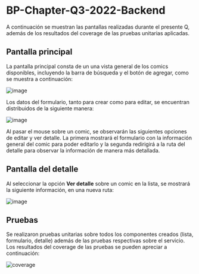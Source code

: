# BP-Chapter-Q3-2022-Backend

A continuación se muestran las pantallas realizadas durante el presente Q, además de los resultados del coverage de las pruebas unitarias aplicadas.

## Pantalla principal

La pantalla principal consta de un una vista general de los comics disponibles, incluyendo la barra de búsqueda y el botón de agregar, como se muestra a continuación:

![image](https://user-images.githubusercontent.com/43798378/191996047-401d9426-971d-4d72-93b4-0dcca2f7ac8a.png)

Los datos del formulario, tanto para crear como para editar, se encuentran distribuidos de la siguiente manera:

![image](https://user-images.githubusercontent.com/43798378/191996313-0b6a05fb-f2bf-4768-b228-2911d37bf7fd.png)

Al pasar el mouse sobre un comic, se observarán las siguientes opciones de editar y ver detalle. La primera mostrará el formulario con la información general del comic para poder editarlo y la segunda redirigirá a la ruta del detalle para observar la información de manera más detallada.

## Pantalla del detalle

Al seleccionar la opción **Ver detalle** sobre un comic en la lista, se mostrará la siguiente información, en una nueva ruta:

![image](https://user-images.githubusercontent.com/43798378/191996768-ca62bf18-bada-4f6f-b9aa-242957535f54.png)

## Pruebas

Se realizaron pruebas unitarias sobre todos los componentes creados (lista, formulario, detalle) además de las pruebas respectivas sobre el servicio. Los resultados del coverage de las pruebas se pueden apreciar a continuación:

![coverage](https://drive.google.com/uc?id=1YLTqxk1LHTpllXKDXy0ynjuzusFg7VP9)
